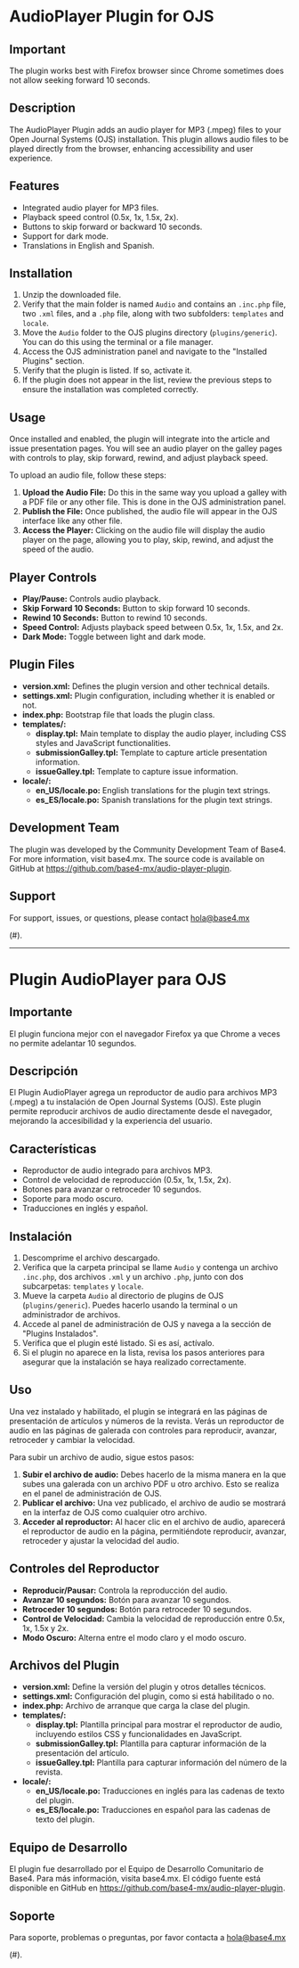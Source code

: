 # AudioPlayer Plugin for OJS

## Important
The plugin works best with Firefox browser since Chrome sometimes does not allow seeking forward 10 seconds.

## Description
The AudioPlayer Plugin adds an audio player for MP3 (.mpeg) files to your Open Journal Systems (OJS) installation. This plugin allows audio files to be played directly from the browser, enhancing accessibility and user experience.

## Features
- Integrated audio player for MP3 files.
- Playback speed control (0.5x, 1x, 1.5x, 2x).
- Buttons to skip forward or backward 10 seconds.
- Support for dark mode.
- Translations in English and Spanish.

## Installation
1. Unzip the downloaded file.
2. Verify that the main folder is named `Audio` and contains an `.inc.php` file, two `.xml` files, and a `.php` file, along with two subfolders: `templates` and `locale`.
3. Move the `Audio` folder to the OJS plugins directory (`plugins/generic`). You can do this using the terminal or a file manager.
4. Access the OJS administration panel and navigate to the "Installed Plugins" section.
5. Verify that the plugin is listed. If so, activate it.
6. If the plugin does not appear in the list, review the previous steps to ensure the installation was completed correctly.


## Usage
Once installed and enabled, the plugin will integrate into the article and issue presentation pages. You will see an audio player on the galley pages with controls to play, skip forward, rewind, and adjust playback speed.

To upload an audio file, follow these steps:
1. **Upload the Audio File:** Do this in the same way you upload a galley with a PDF file or any other file. This is done in the OJS administration panel.
2. **Publish the File:** Once published, the audio file will appear in the OJS interface like any other file.
3. **Access the Player:** Clicking on the audio file will display the audio player on the page, allowing you to play, skip, rewind, and adjust the speed of the audio.

## Player Controls
- **Play/Pause:** Controls audio playback.
- **Skip Forward 10 Seconds:** Button to skip forward 10 seconds.
- **Rewind 10 Seconds:** Button to rewind 10 seconds.
- **Speed Control:** Adjusts playback speed between 0.5x, 1x, 1.5x, and 2x.
- **Dark Mode:** Toggle between light and dark mode.

## Plugin Files
- **version.xml:** Defines the plugin version and other technical details.
- **settings.xml:** Plugin configuration, including whether it is enabled or not.
- **index.php:** Bootstrap file that loads the plugin class.
- **templates/:**
  - **display.tpl:** Main template to display the audio player, including CSS styles and JavaScript functionalities.
  - **submissionGalley.tpl:** Template to capture article presentation information.
  - **issueGalley.tpl:** Template to capture issue information.
- **locale/:**
  - **en_US/locale.po:** English translations for the plugin text strings.
  - **es_ES/locale.po:** Spanish translations for the plugin text strings.

## Development Team
The plugin was developed by the Community Development Team of Base4. For more information, visit base4.mx. The source code is available on GitHub at https://github.com/base4-mx/audio-player-plugin.

## Support
For support, issues, or questions, please contact hola@base4.mx
 
(#).

---

# Plugin AudioPlayer para OJS

## Importante
El plugin funciona mejor con el navegador Firefox ya que Chrome a veces no permite adelantar 10 segundos.

## Descripción
El Plugin AudioPlayer agrega un reproductor de audio para archivos MP3 (.mpeg) a tu instalación de Open Journal Systems (OJS). Este plugin permite reproducir archivos de audio directamente desde el navegador, mejorando la accesibilidad y la experiencia del usuario.

## Características
- Reproductor de audio integrado para archivos MP3.
- Control de velocidad de reproducción (0.5x, 1x, 1.5x, 2x).
- Botones para avanzar o retroceder 10 segundos.
- Soporte para modo oscuro.
- Traducciones en inglés y español.

## Instalación
1. Descomprime el archivo descargado.
2. Verifica que la carpeta principal se llame `Audio` y contenga un archivo `.inc.php`, dos archivos `.xml` y un archivo `.php`, junto con dos subcarpetas: `templates` y `locale`.
3. Mueve la carpeta `Audio` al directorio de plugins de OJS (`plugins/generic`). Puedes hacerlo usando la terminal o un administrador de archivos.
4. Accede al panel de administración de OJS y navega a la sección de "Plugins Instalados".
5. Verifica que el plugin esté listado. Si es así, actívalo.
6. Si el plugin no aparece en la lista, revisa los pasos anteriores para asegurar que la instalación se haya realizado correctamente.

## Uso
Una vez instalado y habilitado, el plugin se integrará en las páginas de presentación de artículos y números de la revista. Verás un reproductor de audio en las páginas de galerada con controles para reproducir, avanzar, retroceder y cambiar la velocidad.

Para subir un archivo de audio, sigue estos pasos:
1. **Subir el archivo de audio:** Debes hacerlo de la misma manera en la que subes una galerada con un archivo PDF u otro archivo. Esto se realiza en el panel de administración de OJS.
2. **Publicar el archivo:** Una vez publicado, el archivo de audio se mostrará en la interfaz de OJS como cualquier otro archivo.
3. **Acceder al reproductor:** Al hacer clic en el archivo de audio, aparecerá el reproductor de audio en la página, permitiéndote reproducir, avanzar, retroceder y ajustar la velocidad del audio.

## Controles del Reproductor
- **Reproducir/Pausar:** Controla la reproducción del audio.
- **Avanzar 10 segundos:** Botón para avanzar 10 segundos.
- **Retroceder 10 segundos:** Botón para retroceder 10 segundos.
- **Control de Velocidad:** Cambia la velocidad de reproducción entre 0.5x, 1x, 1.5x y 2x.
- **Modo Oscuro:** Alterna entre el modo claro y el modo oscuro.

## Archivos del Plugin
- **version.xml:** Define la versión del plugin y otros detalles técnicos.
- **settings.xml:** Configuración del plugin, como si está habilitado o no.
- **index.php:** Archivo de arranque que carga la clase del plugin.
- **templates/:**
  - **display.tpl:** Plantilla principal para mostrar el reproductor de audio, incluyendo estilos CSS y funcionalidades en JavaScript.
  - **submissionGalley.tpl:** Plantilla para capturar información de la presentación del artículo.
  - **issueGalley.tpl:** Plantilla para capturar información del número de la revista.
- **locale/:**
  - **en_US/locale.po:** Traducciones en inglés para las cadenas de texto del plugin.
  - **es_ES/locale.po:** Traducciones en español para las cadenas de texto del plugin.

## Equipo de Desarrollo
El plugin fue desarrollado por el Equipo de Desarrollo Comunitario de Base4. Para más información, visita base4.mx. El código fuente está disponible en GitHub en https://github.com/base4-mx/audio-player-plugin.

## Soporte
Para soporte, problemas o preguntas, por favor contacta a hola@base4.mx
 
(#).

